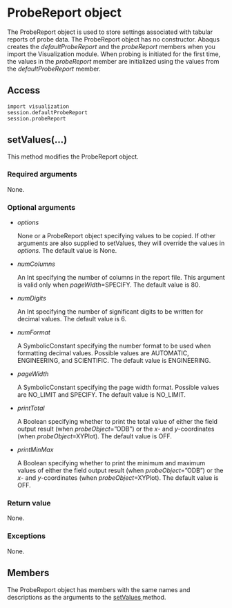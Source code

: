 # ProbeReport object

The ProbeReport object is used to store settings associated with tabular reports of probe data. The ProbeReport object has no constructor. Abaqus creates the *defaultProbeReport* and the *probeReport* members when you import the Visualization module. When probing is initiated for the first time, the values in the *probeReport* member are initialized using the values from the *defaultProbeReport* member.

## Access

```
import visualization
session.defaultProbeReport
session.probeReport
```

## setValues(...)



This method modifies the ProbeReport object.



### Required arguments

None.

### Optional arguments

- *options*

  None or a ProbeReport object specifying values to be copied. If other arguments are also supplied to setValues, they will override the values in *options*. The default value is None.

- *numColumns*

  An Int specifying the number of columns in the report file. This argument is valid only when *pageWidth*=SPECIFY. The default value is 80.

- *numDigits*

  An Int specifying the number of significant digits to be written for decimal values. The default value is 6.

- *numFormat*

  A SymbolicConstant specifying the number format to be used when formatting decimal values. Possible values are AUTOMATIC, ENGINEERING, and SCIENTIFIC. The default value is ENGINEERING.

- *pageWidth*

  A SymbolicConstant specifying the page width format. Possible values are NO_LIMIT and SPECIFY. The default value is NO_LIMIT.

- *printTotal*

  A Boolean specifying whether to print the total value of either the field output result (when *probeObject*=”ODB”) or the *x*- and *y*-coordinates (when *probeObject*=XYPlot). The default value is OFF.

- *printMinMax*

  A Boolean specifying whether to print the minimum and maximum values of either the field output result (when *probeObject*=”ODB”) or the *x*- and *y*-coordinates (when *probeObject*=XYPlot). The default value is OFF.

### Return value

None.

### Exceptions

None.



## Members

The ProbeReport object has members with the same names and descriptions as the arguments to the [setValues ](https://help.3ds.com/2022/english/DSSIMULIA_Established/SIMACAEKERRefMap/simaker-c-probereportpyc.htm?ContextScope=all#simaker-probereportsetvaluespyc)method.